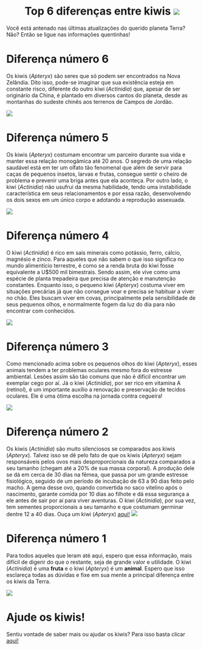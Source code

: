 <h1 align="center">Top 6 diferenças entre kiwis
<img src="https://ik.imagekit.io/x5s4extzn/kiwi_kiwi.jpg?updatedAt=1685165298455"></h1>
Você está antenado nas últimas atualizações do querido planeta Terra? Não? Então se ligue nas informações quentinhas!


# Diferença número 6
<p>Os kiwis (<i>Apteryx</i>) são seres que só podem ser encontrados na Nova Zelândia. Dito isso, pode-se imaginar que sua existência esteja em constante risco, diferente do outro kiwi (<i>Actinidia</i>) que, apesar de ser originário da China, é plantado em diversos cantos do planeta, desde as montanhas do sudeste chinês aos terrenos de Campos de Jordão.</p>
<img src="https://ik.imagekit.io/x5s4extzn/kiwi_fatiado.jpg?updatedAt=1685165298340">

# Diferença número 5
<p>Os kiwis (<i>Apteryx</i>) costumam encontrar um parceiro durante sua vida e manter essa relação monogâmica até 20 anos. O segredo de uma relação saudável está em ter um olfato tão fenomenal que além de servir para caças de pequenos insetos, larvas e frutas, consegue sentir o cheiro de problema e prevenir uma briga antes que ela aconteça. Por outro lado, o kiwi (<i>Actinidia</i>) não usufrui da mesma habilidade, tendo uma instabilidade característica em seus relacionamentos e por essa razão, desenvolvendo os dois sexos em um único corpo e adotando a reprodução assexuada.</p>
<img src="https://ik.imagekit.io/x5s4extzn/Kiwi-brava.jpg?updatedAt=1685165298399">
            
# Diferença número 4
<p>O kiwi (<i>Actinidia</i>) é rico em sais minerais como potássio, ferro, cálcio, magnésio e zinco. Para aqueles que não sabem o que isso significa no mundo alimentício terrestre, é como se a renda bruta do kiwi fosse equivalente a U$500 mil bimestrais. Sendo assim, ele vive como uma espécie de planta trepadeira que precisa de atenção e manutenção constantes. Enquanto isso, o pequeno kiwi (<i>Apteryx</i>) costuma viver em situações precárias já que não consegue voar e precisa se habituar a viver no chão. Eles buscam viver em covas, principalmente pela sensibilidade de seus pequenos olhos, e normalmente fogem da luz do dia para não encontrar com conhecidos.</p>
<img src="https://ik.imagekit.io/x5s4extzn/Kiwi-feio_pobre.jpg?updatedAt=1685165298529">

# Diferença número 3
<p>Como mencionado acima sobre os pequenos olhos do kiwi (<i>Apteryx</i>), esses animais tendem a ter problemas oculares mesmo fora do estresse ambiental. Lesões assim são tão comuns que não é difícil encontrar um exemplar cego por aí. Já o kiwi (<i>Actinidia</i>), por ser rico em vitamina A (retinol), é um importante auxílio a renovação e preservação de tecidos oculares. Ele é uma ótima escolha na jornada contra cegueira!</p>
<img src="https://ik.imagekit.io/x5s4extzn/Filhote-de-kiwi.jpg?updatedAt=1685165298335">
    
# Diferença número 2
<p>Os kiwis (<i>Actinidia</i>) são muito silenciosos se comparados aos kiwis (<i>Apteryx</i>). Talvez isso se dê pelo fato de que os kiwis (<i>Apteryx</i>) sejam responsáveis pelos ovos mais desproporcionais da natureza comparados a seu tamanho (chegam até a 20% de sua massa corporal). A produção dele se dá em cerca de 30 dias na fêmea, que passa por um grande estresse fisiológico, seguido de um período de incubação de 63 a 90 dias feito pelo macho. A gema desse ovo, quando convertida no saco vitelino após o nascimento, garante comida por 10 dias ao filhote e dá essa segurança a ele antes de sair por aí para viver aventuras. O kiwi (<i>Actinidia</i>), por sua vez, tem sementes proporcionais a seu tamanho e que costumam germinar dentre 12 a 40 dias.
Ouça um kiwi (<i>Apteryx</i>) <a href="https://www.youtube.com/watch?v=O5tk4Iw16DI">aqui!</a>
<img src="https://ik.imagekit.io/x5s4extzn/kiwi_ovo.jpg?updatedAt=1685165298585">

    
# Diferença número 1
<p>Para todos aqueles que leram até aqui, espero que essa informação, mais difícil de digerir do que o restante, seja de grande valor e utilidade. O kiwi (<i>Actinidia</i>) é uma <b>fruta</b> e o kiwi (<i>Apteryx</i>) é um <b>animal</b>. Espero que isso esclareça todas as dúvidas e fixe em sua mente a principal diferença entre os kiwis da Terra.</p>
<img src="https://ik.imagekit.io/x5s4extzn/Kiwi_diferente.jpg?updatedAt=1685165297711">
   
# Ajude os kiwis!
Sentiu vontade de saber mais ou ajudar os kiwis? Para isso basta clicar [aqui!](https://savethekiwi.nz/)
    
